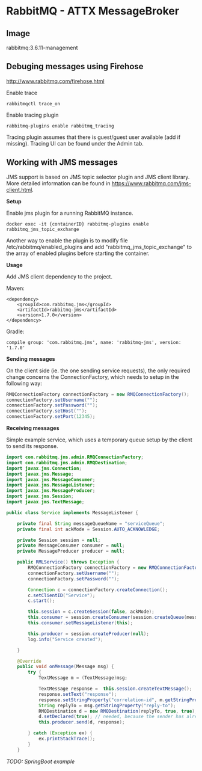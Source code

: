 # RabbitMQ - ATTX MessageBroker


## Image

rabbitmq:3.6.11-management

## Debuging messages using Firehose

http://www.rabbitmq.com/firehose.html

Enable trace
```
rabbitmqctl trace_on
```

Enable tracing plugin
```
rabbitmq-plugins enable rabbitmq_tracing
```

Tracing plugin assumes that there is guest/guest user available (add if missing).
Tracing UI can be found under the Admin tab.

## Working with JMS messages

JMS support is based on JMS topic selector plugin and JMS client library.
More detailed information can be found in https://www.rabbitmq.com/jms-client.html.

**Setup**

Enable jms plugin for a running RabbitMQ instance.

```
docker exec -it {containerID} rabbitmq-plugins enable rabbitmq_jms_topic_exchange
```

Another way to enable the plugin is to modify file /etc/rabbitmq/enabled_plugins and
add "rabbitmq_jms_topic_exchange" to the array of enabled plugins before starting the container.

**Usage**

Add JMS client dependency to the project.

Maven:
```
<dependency>
    <groupId>com.rabbitmq.jms</groupId>
    <artifactId>rabbitmq-jms</artifactId>
    <version>1.7.0</version>
</dependency>
```

Gradle:
```
compile group: 'com.rabbitmq.jms', name: 'rabbitmq-jms', version: '1.7.0'
```

**Sending messages**

On the client side (ie. the one sending service requests), the only required change concerns the ConnectionFactory, which needs to setup in the following way:

```java
RMQConnectionFactory connectionFactory = new RMQConnectionFactory();
connectionFactory.setUsername("");
connectionFactory.setPassword("");
connectionFactory.setHost("");
connectionFactory.setPort(12345);
```

**Receiving messages**

Simple example service, which uses a temporary queue setup by the client to send its response.

```java
import com.rabbitmq.jms.admin.RMQConnectionFactory;
import com.rabbitmq.jms.admin.RMQDestination;
import javax.jms.Connection;
import javax.jms.Message;
import javax.jms.MessageConsumer;
import javax.jms.MessageListener;
import javax.jms.MessageProducer;
import javax.jms.Session;
import javax.jms.TextMessage;

public class Service implements MessageListener {

    private final String messageQueueName = "serviceQueue";
    private final int ackMode = Session.AUTO_ACKNOWLEDGE;

    private Session session = null;
    private MessageConsumer consumer = null;
    private MessageProducer producer = null;

    public RMLService() throws Exception {
        RMQConnectionFactory connectionFactory = new RMQConnectionFactory();
        connectionFactory.setUsername("");
        connectionFactory.setPassword("");

        Connection c = connectionFactory.createConnection();
        c.setClientID("Service");
        c.start();

        this.session = c.createSession(false, ackMode);
        this.consumer = session.createConsumer(session.createQueue(messageQueueName));
        this.consumer.setMessageListener(this);

        this.producer = session.createProducer(null);        
        log.info("Service created");

    }    

    @Override
    public void onMessage(Message msg) {
        try {
            TextMessage m = (TextMessage)msg;

            TextMessage response =  this.session.createTextMessage();            
            response.setText("response");          
            response.setStringProperty("correlation-id", m.getStringProperty("correlation-id"));
            String replyTo = msg.getStringProperty("reply-to");
            RMQDestination d = new RMQDestination(replyTo, true, true);
            d.setDeclared(true); // needed, because the sender has already created the queue
            this.producer.send(d, response);

        } catch (Exception ex) {
            ex.printStackTrace();
        }
    }         

```

*TODO: SpringBoot example*
